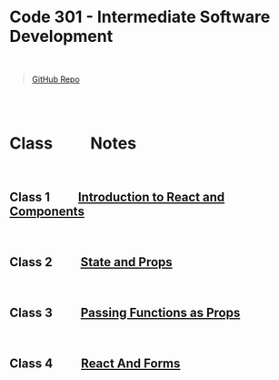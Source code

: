 <br>
<br>


# __Code 301 - Intermediate Software Development__


<br>


> [GitHub Repo](https://github.com/Slow-Res/my-notes)

<br>
<br>

# Class   &nbsp; &nbsp;&nbsp; &nbsp; &nbsp;    Notes

<br>

##  Class 1    &nbsp; &nbsp;&nbsp; &nbsp; &nbsp;     [ Introduction to React and Components](React.md)

<br>

##  Class 2    &nbsp; &nbsp;&nbsp; &nbsp; &nbsp;     [ State and Props](ReactProps.md)


<br>

##  Class 3    &nbsp; &nbsp;&nbsp; &nbsp; &nbsp;     [ Passing Functions as Props](ReactFunProps.md)

<br>

##  Class 4    &nbsp; &nbsp;&nbsp; &nbsp; &nbsp;     [ React And Forms ](ReactNForms.md)